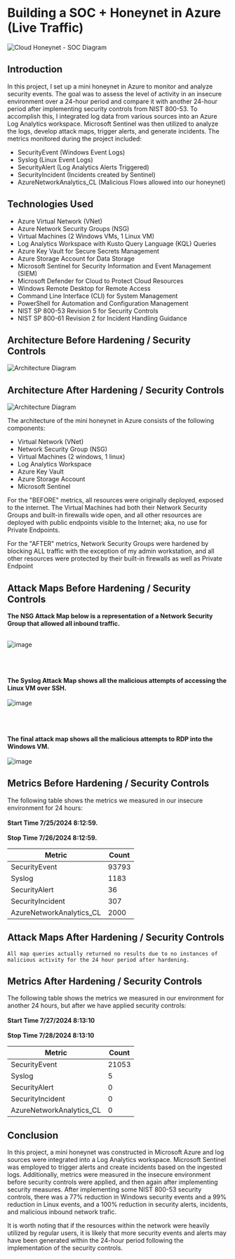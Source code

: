 # Building a SOC + Honeynet in Azure (Live Traffic)
![Cloud Honeynet - SOC Diagram](https://github.com/user-attachments/assets/6d037bb4-47c5-4f12-b8e1-100610061815)


## Introduction

In this project, I set up a mini honeynet in Azure to monitor and analyze security events. The goal was to assess the level of activity in an insecure environment over a 24-hour period and compare it with another 24-hour period after implementing security controls from NIST 800-53. To accomplish this, I integrated log data from various sources into an Azure Log Analytics workspace. Microsoft Sentinel was then utilized to analyze the logs, develop attack maps, trigger alerts, and generate incidents. The metrics monitored during the project included:

- SecurityEvent (Windows Event Logs)
- Syslog (Linux Event Logs)
- SecurityAlert (Log Analytics Alerts Triggered)
- SecurityIncident (Incidents created by Sentinel)
- AzureNetworkAnalytics_CL (Malicious Flows allowed into our honeynet)

## Technologies Used
- Azure Virtual Network (VNet)
- Azure Network Security Groups (NSG)
- Virtual Machines (2 Windows VMs, 1 Linux VM)
- Log Analytics Workspace with Kusto Query Language (KQL) Queries
- Azure Key Vault for Secure Secrets Management
- Azure Storage Account for Data Storage
- Microsoft Sentinel for Security Information and Event Management (SIEM)
- Microsoft Defender for Cloud to Protect Cloud Resources
- Windows Remote Desktop for Remote Access
- Command Line Interface (CLI) for System Management
- PowerShell for Automation and Configuration Management
- NIST SP 800-53 Revision 5 for Security Controls
- NIST SP 800-61 Revision 2 for Incident Handling Guidance

## Architecture Before Hardening / Security Controls
![Architecture Diagram](https://i.imgur.com/aBDwnKb.jpg)

## Architecture After Hardening / Security Controls
![Architecture Diagram](https://i.imgur.com/YQNa9Pp.jpg)

The architecture of the mini honeynet in Azure consists of the following components:

- Virtual Network (VNet)
- Network Security Group (NSG)
- Virtual Machines (2 windows, 1 linux)
- Log Analytics Workspace
- Azure Key Vault
- Azure Storage Account
- Microsoft Sentinel

For the "BEFORE" metrics, all resources were originally deployed, exposed to the internet. The Virtual Machines had both their Network Security Groups and built-in firewalls wide open, and all other resources are deployed with public endpoints visible to the Internet; aka, no use for Private Endpoints.

For the "AFTER" metrics, Network Security Groups were hardened by blocking ALL traffic with the exception of my admin workstation, and all other resources were protected by their built-in firewalls as well as Private Endpoint

## Attack Maps Before Hardening / Security Controls

<b>The NSG Attack Map below is a representation of a Network Security Group that allowed all inbound traffic.</b> <br> </br>

![image](https://github.com/user-attachments/assets/afd4deeb-1e24-421c-89a0-2310e5930e00)
<br> </br>
<br> </br>

<b> The Syslog Attack Map shows all the malicious attempts of accessing the Linux VM over SSH. </b> <br> </br>
![image](https://github.com/user-attachments/assets/42d603fe-6afb-40cb-b8e1-16ceff530996)
<br> </br>
<br> </br>

<b> The final attack map shows all the malicious attempts to RDP into the Windows VM. </b> <br> </br>
![image](https://github.com/user-attachments/assets/3f5b6860-543b-4199-af3d-2334a8b537bf)
<br>

## Metrics Before Hardening / Security Controls

The following table shows the metrics we measured in our insecure environment for 24 hours: 
<br> </br>
<b>Start Time 7/25/2024 8:12:59.
<br> </br>
Stop Time 7/26/2024 8:12:59.</b>

| Metric                   | Count
| ------------------------ | -----
| SecurityEvent            | 93793
| Syslog                   | 1183
| SecurityAlert            | 36
| SecurityIncident         | 307
| AzureNetworkAnalytics_CL | 2000

## Attack Maps After Hardening / Security Controls

```All map queries actually returned no results due to no instances of malicious activity for the 24 hour period after hardening.```

## Metrics After Hardening / Security Controls

The following table shows the metrics we measured in our environment for another 24 hours, but after we have applied security controls:
<br> </br>
<b>Start Time 7/27/2024 8:13:10
<br> </br>
Stop Time	7/28/2024 8:13:10</b>

| Metric                   | Count
| ------------------------ | -----
| SecurityEvent            | 21053
| Syslog                   | 5
| SecurityAlert            | 0
| SecurityIncident         | 0
| AzureNetworkAnalytics_CL | 0

## Conclusion

In this project, a mini honeynet was constructed in Microsoft Azure and log sources were integrated into a Log Analytics workspace. Microsoft Sentinel was employed to trigger alerts and create incidents based on the ingested logs. Additionally, metrics were measured in the insecure environment before security controls were applied, and then again after implementing security measures. After implementing some NIST 800-53 security controls, there was a 77% reduction in Windows security events and a 99% reduction in Linux events, and a 100% reduction in security alerts, incidents, and malicious inbound network trafic. 

It is worth noting that if the resources within the network were heavily utilized by regular users, it is likely that more security events and alerts may have been generated within the 24-hour period following the implementation of the security controls.
